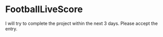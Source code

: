 # FootballLiveScore
I will try to complete the project within the next 3 days. Please accept the entry.
